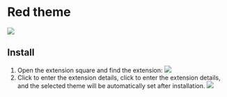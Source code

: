 # Red theme

![](https://data.eolink.com/WIRNdxmc44aa3f026e4b07e7b892b068dc53e9ca112b0a7)

## Install

1. Open the extension square and find the extension:
   ![](https://data.eolink.com/34IifvUe672b6bda074601700a7a05f5e18e95649626041)
2. Click to enter the extension details, click to enter the extension details, and the selected theme will be automatically set after installation.
   ![](https://data.eolink.com/AAhuleg9d9056f00b6ef1a96b6288565c9aa9587ef537fa)
